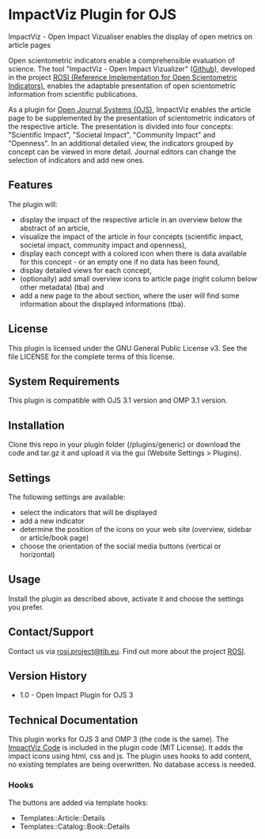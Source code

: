 # ImpactViz Plugin for OJS

ImpactViz - Open Impact Vizualiser enables the display of open metrics on article pages

Open scientometric indicators enable a comprehensible evaluation of science. The tool "ImpactViz - Open Impact Vizualizer" ([Github](https://github.com/tibhannover/rosi-prototype)), developed in the project [ROSI (Reference Implementation for Open Scientometric Indicators)](https://tib.eu/rosi-project), enables the adaptable presentation of open scientometric information from scientific publications.

As a plugin for [Open Journal Systems (OJS)](https://pkp.sfu.ca/ojs/), ImpactViz enables the article page to be supplemented by the presentation of scientometric indicators of the respective article. The presentation is divided into four concepts: "Scientific Impact", "Societal Impact", "Community Impact" and "Openness". In an additional detailed view, the indicators grouped by concept can be viewed in more detail. Journal editors can change the selection of indicators and add new ones.

## Features

The plugin will:
* display the impact of the respective article in an overview below the abstract of an article,
* visualize the impact of the article in four concepts (scientific impact, societal impact, community impact and openness),
* display each concept with a colored icon when there is data available for this concept - or an empty one if no data has been found,
* display detailed views for each concept,
* (optionally) add small overview icons to article page (right column below other metadata) (tba) and
* add a new page to the about section, where the user will find some information about the displayed informations (tba).

## License

This plugin is licensed under the GNU General Public License v3. See the file LICENSE for the complete terms of this license.

## System Requirements

This plugin is compatible with OJS 3.1 version and OMP 3.1 version.

## Installation

Clone this repo in your plugin folder (/plugins/generic) or download the code and tar.gz it and upload it via the gui (Website Settings > Plugins).

## Settings

The following settings are available:
- select the indicators that will be displayed
- add a new indicator
- determine the position of the icons on your web site (overview, sidebar or article/book page)
- choose the orientation of the social media buttons (vertical or horizontal)

## Usage
Install the plugin as described above, activate it and choose the settings you prefer.

## Contact/Support

Contact us via rosi.project@tib.eu. Find out more about the project [ROSI](https://tib.eu/rosi-project).

## Version History

* 1.0 - Open Impact Plugin for OJS 3

## Technical Documentation

This plugin works for OJS 3 and OMP 3 (the code is the same). The [ImpactViz Code](https://github.com/tibhannover/rosi-prototype) is included in the plugin code (MIT License). It adds the impact icons using html, css and js. The plugin uses hooks to add content, no existing templates are being overwritten. No database access is needed.

### Hooks

The buttons are added via template hooks:
* Templates::Article::Details
* Templates::Catalog::Book::Details
